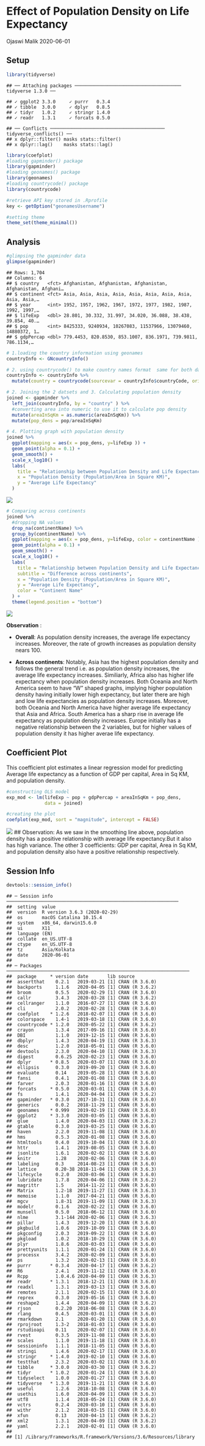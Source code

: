 Effect of Population Density on Life Expectancy
================
Ojaswi Malik
2020-06-01

## Setup

``` r
library(tidyverse)
```

    ## ── Attaching packages ─────────────────────────────────────── tidyverse 1.3.0 ──

    ## ✓ ggplot2 3.3.0     ✓ purrr   0.3.4
    ## ✓ tibble  3.0.0     ✓ dplyr   0.8.5
    ## ✓ tidyr   1.0.2     ✓ stringr 1.4.0
    ## ✓ readr   1.3.1     ✓ forcats 0.5.0

    ## ── Conflicts ────────────────────────────────────────── tidyverse_conflicts() ──
    ## x dplyr::filter() masks stats::filter()
    ## x dplyr::lag()    masks stats::lag()

``` r
library(coefplot)
#loading gapminder() package
library(gapminder)
#loading geonames() package
library(geonames)
#loading countrycode() package
library(countrycode)

#retrieve API key stored in .Rprofile
key <- getOption("geonamesUsername")

#setting theme
theme_set(theme_minimal())
```

## Analysis

``` r
#glimpsing the gapminder data
glimpse(gapminder)
```

    ## Rows: 1,704
    ## Columns: 6
    ## $ country   <fct> Afghanistan, Afghanistan, Afghanistan, Afghanistan, Afghani…
    ## $ continent <fct> Asia, Asia, Asia, Asia, Asia, Asia, Asia, Asia, Asia, Asia,…
    ## $ year      <int> 1952, 1957, 1962, 1967, 1972, 1977, 1982, 1987, 1992, 1997,…
    ## $ lifeExp   <dbl> 28.801, 30.332, 31.997, 34.020, 36.088, 38.438, 39.854, 40.…
    ## $ pop       <int> 8425333, 9240934, 10267083, 11537966, 13079460, 14880372, 1…
    ## $ gdpPercap <dbl> 779.4453, 820.8530, 853.1007, 836.1971, 739.9811, 786.1134,…

``` r
# 1.loading the country information using geonames 
countryInfo <- GNcountryInfo()

# 2. using countrycode() to make country names format  same for both datasets 
countryInfo <- countryInfo %>%
  mutate(country = countrycode(sourcevar = countryInfo$countryCode, origin = "iso2c", destination = "country.name"))

# 2. Joining the 2 datsets and 3. Calculating population density
joined <- gapminder %>%
  left_join(countryInfo, by = "country" ) %>%
  #converting area into numeric to use it to calculate pop density
  mutate(areaInSqKm = as.numeric(areaInSqKm)) %>%
  mutate(pop_dens = pop/areaInSqKm) 

# 4. Plotting graph with population density
joined %>%
  ggplot(mapping = aes(x = pop_dens, y=lifeExp )) +
  geom_point(alpha = 0.1) +
  geom_smooth() + 
  scale_x_log10() +
  labs(
    title = "Relationship between Population Density and Life Expectancy",
    x = "Population Density (Population/Area in Square KM)",
    y = "Average Life Expectancy"
  )
```

![](gapminder_files/figure-gfm/building%20graph-1.png)<!-- -->

``` r
# Comparing across continents
joined %>%
  #dropping NA values
  drop_na(continentName) %>%
  group_by(continentName) %>%
  ggplot(mapping = aes(x = pop_dens, y=lifeExp, color = continentName )) +
  geom_point(alpha = 0.1) +
  geom_smooth() + 
  scale_x_log10() +
  labs(
    title = "Relationship between Population Density and Life Expectancy",
    subtitle = "Difference across continents",
    x = "Population Density (Population/Area in Square KM)",
    y = "Average Life Expectancy",
    color = "Continent Name"
  ) + 
  theme(legend.position = "bottom")
```

![](gapminder_files/figure-gfm/building%20graph-2.png)<!-- -->

**Observation** :

  - **Overall**: As population density increases, the average life
    expectancy increases. Moreover, the rate of growth increases as
    population density nears 100.

  - **Across continents**: Notably, Asia has the highest population
    density and follows the general trend i.e. as population density
    increases, the average life expectancy increases. Similiarly, Africa
    also has higher life expectancy when population density increases.
    Both Oceania and North America seem to have “W” shaped graphs,
    implying higher population density having initially lower high
    expectancy, but later there are high and low life expectancies as
    population density increases. Moreover, both Oceania and North
    America have higher average life expectancy that Asia and Africa.
    South America has a sharp rise in average life expectancy as
    population density increases. Europe initially has a negative
    relationship between the 2 variables, but for higher values of
    population density it has higher averae life expectancy.

## Coefficient Plot

This coefficient plot estimates a linear regression model for predicting
Average life expectancy as a function of GDP per capital, Area in Sq KM,
and population density.

``` r
#constructing OLS model
exp_mod <- lm(lifeExp ~ pop + gdpPercap + areaInSqKm + pop_dens,
              data = joined)

#creating the plot
coefplot(exp_mod, sort = "magnitude", intercept = FALSE)
```

![](gapminder_files/figure-gfm/unnamed-chunk-1-1.png)<!-- --> \#\#
Observation: As we saw in the smoothing line above, population density
has a positive relationship with average life expectancy.But it also has
high variance. The other 3 coefficients: GDP per capital, Area in Sq KM,
and population density also have a positive relationship
    respectively.

## Session Info

``` r
devtools::session_info()
```

    ## ─ Session info ───────────────────────────────────────────────────────────────
    ##  setting  value                       
    ##  version  R version 3.6.3 (2020-02-29)
    ##  os       macOS Catalina 10.15.4      
    ##  system   x86_64, darwin15.6.0        
    ##  ui       X11                         
    ##  language (EN)                        
    ##  collate  en_US.UTF-8                 
    ##  ctype    en_US.UTF-8                 
    ##  tz       Asia/Kolkata                
    ##  date     2020-06-01                  
    ## 
    ## ─ Packages ───────────────────────────────────────────────────────────────────
    ##  package     * version date       lib source        
    ##  assertthat    0.2.1   2019-03-21 [1] CRAN (R 3.6.0)
    ##  backports     1.1.6   2020-04-05 [1] CRAN (R 3.6.2)
    ##  broom         0.5.5   2020-02-29 [1] CRAN (R 3.6.0)
    ##  callr         3.4.3   2020-03-28 [1] CRAN (R 3.6.2)
    ##  cellranger    1.1.0   2016-07-27 [1] CRAN (R 3.6.0)
    ##  cli           2.0.2   2020-02-28 [1] CRAN (R 3.6.0)
    ##  coefplot    * 1.2.6   2018-02-07 [1] CRAN (R 3.6.0)
    ##  colorspace    1.4-1   2019-03-18 [1] CRAN (R 3.6.0)
    ##  countrycode * 1.2.0   2020-05-22 [1] CRAN (R 3.6.2)
    ##  crayon        1.3.4   2017-09-16 [1] CRAN (R 3.6.0)
    ##  DBI           1.1.0   2019-12-15 [1] CRAN (R 3.6.0)
    ##  dbplyr        1.4.3   2020-04-19 [1] CRAN (R 3.6.3)
    ##  desc          1.2.0   2018-05-01 [1] CRAN (R 3.6.0)
    ##  devtools      2.3.0   2020-04-10 [1] CRAN (R 3.6.3)
    ##  digest        0.6.25  2020-02-23 [1] CRAN (R 3.6.0)
    ##  dplyr       * 0.8.5   2020-03-07 [1] CRAN (R 3.6.0)
    ##  ellipsis      0.3.0   2019-09-20 [1] CRAN (R 3.6.0)
    ##  evaluate      0.14    2019-05-28 [1] CRAN (R 3.6.0)
    ##  fansi         0.4.1   2020-01-08 [1] CRAN (R 3.6.0)
    ##  farver        2.0.3   2020-01-16 [1] CRAN (R 3.6.0)
    ##  forcats     * 0.5.0   2020-03-01 [1] CRAN (R 3.6.0)
    ##  fs            1.4.1   2020-04-04 [1] CRAN (R 3.6.2)
    ##  gapminder   * 0.3.0   2017-10-31 [1] CRAN (R 3.6.0)
    ##  generics      0.0.2   2018-11-29 [1] CRAN (R 3.6.0)
    ##  geonames    * 0.999   2019-02-19 [1] CRAN (R 3.6.0)
    ##  ggplot2     * 3.3.0   2020-03-05 [1] CRAN (R 3.6.0)
    ##  glue          1.4.0   2020-04-03 [1] CRAN (R 3.6.2)
    ##  gtable        0.3.0   2019-03-25 [1] CRAN (R 3.6.0)
    ##  haven         2.2.0   2019-11-08 [1] CRAN (R 3.6.0)
    ##  hms           0.5.3   2020-01-08 [1] CRAN (R 3.6.0)
    ##  htmltools     0.4.0   2019-10-04 [1] CRAN (R 3.6.0)
    ##  httr          1.4.1   2019-08-05 [1] CRAN (R 3.6.0)
    ##  jsonlite      1.6.1   2020-02-02 [1] CRAN (R 3.6.0)
    ##  knitr         1.28    2020-02-06 [1] CRAN (R 3.6.0)
    ##  labeling      0.3     2014-08-23 [1] CRAN (R 3.6.0)
    ##  lattice       0.20-38 2018-11-04 [1] CRAN (R 3.6.3)
    ##  lifecycle     0.2.0   2020-03-06 [1] CRAN (R 3.6.0)
    ##  lubridate     1.7.8   2020-04-06 [1] CRAN (R 3.6.2)
    ##  magrittr      1.5     2014-11-22 [1] CRAN (R 3.6.0)
    ##  Matrix        1.2-18  2019-11-27 [1] CRAN (R 3.6.3)
    ##  memoise       1.1.0   2017-04-21 [1] CRAN (R 3.6.0)
    ##  mgcv          1.8-31  2019-11-09 [1] CRAN (R 3.6.3)
    ##  modelr        0.1.6   2020-02-22 [1] CRAN (R 3.6.0)
    ##  munsell       0.5.0   2018-06-12 [1] CRAN (R 3.6.0)
    ##  nlme          3.1-144 2020-02-06 [1] CRAN (R 3.6.3)
    ##  pillar        1.4.3   2019-12-20 [1] CRAN (R 3.6.0)
    ##  pkgbuild      1.0.6   2019-10-09 [1] CRAN (R 3.6.0)
    ##  pkgconfig     2.0.3   2019-09-22 [1] CRAN (R 3.6.0)
    ##  pkgload       1.0.2   2018-10-29 [1] CRAN (R 3.6.0)
    ##  plyr          1.8.6   2020-03-03 [1] CRAN (R 3.6.0)
    ##  prettyunits   1.1.1   2020-01-24 [1] CRAN (R 3.6.0)
    ##  processx      3.4.2   2020-02-09 [1] CRAN (R 3.6.0)
    ##  ps            1.3.2   2020-02-13 [1] CRAN (R 3.6.0)
    ##  purrr       * 0.3.4   2020-04-17 [1] CRAN (R 3.6.2)
    ##  R6            2.4.1   2019-11-12 [1] CRAN (R 3.6.0)
    ##  Rcpp          1.0.4.6 2020-04-09 [1] CRAN (R 3.6.3)
    ##  readr       * 1.3.1   2018-12-21 [1] CRAN (R 3.6.0)
    ##  readxl        1.3.1   2019-03-13 [1] CRAN (R 3.6.0)
    ##  remotes       2.1.1   2020-02-15 [1] CRAN (R 3.6.0)
    ##  reprex        0.3.0   2019-05-16 [1] CRAN (R 3.6.0)
    ##  reshape2      1.4.4   2020-04-09 [1] CRAN (R 3.6.2)
    ##  rjson         0.2.20  2018-06-08 [1] CRAN (R 3.6.0)
    ##  rlang         0.4.5   2020-03-01 [1] CRAN (R 3.6.0)
    ##  rmarkdown     2.1     2020-01-20 [1] CRAN (R 3.6.0)
    ##  rprojroot     1.3-2   2018-01-03 [1] CRAN (R 3.6.0)
    ##  rstudioapi    0.11    2020-02-07 [1] CRAN (R 3.6.0)
    ##  rvest         0.3.5   2019-11-08 [1] CRAN (R 3.6.0)
    ##  scales        1.1.0   2019-11-18 [1] CRAN (R 3.6.0)
    ##  sessioninfo   1.1.1   2018-11-05 [1] CRAN (R 3.6.0)
    ##  stringi       1.4.6   2020-02-17 [1] CRAN (R 3.6.0)
    ##  stringr     * 1.4.0   2019-02-10 [1] CRAN (R 3.6.0)
    ##  testthat      2.3.2   2020-03-02 [1] CRAN (R 3.6.0)
    ##  tibble      * 3.0.0   2020-03-30 [1] CRAN (R 3.6.2)
    ##  tidyr       * 1.0.2   2020-01-24 [1] CRAN (R 3.6.0)
    ##  tidyselect    1.0.0   2020-01-27 [1] CRAN (R 3.6.0)
    ##  tidyverse   * 1.3.0   2019-11-21 [1] CRAN (R 3.6.0)
    ##  useful        1.2.6   2018-10-08 [1] CRAN (R 3.6.0)
    ##  usethis       1.6.0   2020-04-09 [1] CRAN (R 3.6.3)
    ##  utf8          1.1.4   2018-05-24 [1] CRAN (R 3.6.0)
    ##  vctrs         0.2.4   2020-03-10 [1] CRAN (R 3.6.0)
    ##  withr         2.1.2   2018-03-15 [1] CRAN (R 3.6.0)
    ##  xfun          0.13    2020-04-13 [1] CRAN (R 3.6.2)
    ##  xml2          1.3.1   2020-04-09 [1] CRAN (R 3.6.2)
    ##  yaml          2.2.1   2020-02-01 [1] CRAN (R 3.6.0)
    ## 
    ## [1] /Library/Frameworks/R.framework/Versions/3.6/Resources/library
